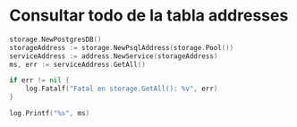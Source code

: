 # Consultar todo de la tabla addresses

```go
storage.NewPostgresDB()
storageAddress := storage.NewPsqlAddress(storage.Pool())
serviceAddress := address.NewService(storageAddress)
ms, err := serviceAddress.GetAll()

if err != nil {
    log.Fatalf("Fatal en storage.GetAll(): %v", err)
}

log.Printf("%s", ms)
```
